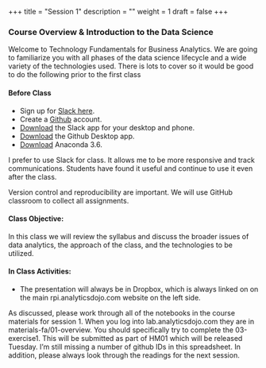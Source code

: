 +++
title = "Session 1"
description = ""
weight = 1
draft = false
+++

### Course Overview & Introduction to the Data Science
Welcome to Technology Fundamentals for Business Analytics. We are going to familiarize you with all phases of the data science lifecycle and a wide variety of the technologies used.  There is lots to cover so it would be good to do the following prior to the first class


#### Before Class
- Sign up for [Slack here](https://join.slack.com/t/rpi-bsan-2019/shared_invite/enQtNDIwMDE1ODExMTEwLWRlMzExMDlkYmMxN2VhNzk0MDVlMjFlMjMxNjA0NmIxMDI0ZThkNzY1NThjNDVkNzBlNjU2ZmFjMDNhZGI5NmM).
- Create a [Github](http://www.github.com) account.
- [Download](https://slack.com/downloads/) the Slack app for your desktop and phone.
- [Download](https://desktop.github.com) the Github Desktop app.
- [Download](https://www.anaconda.com/download/) Anaconda 3.6.

I prefer to use Slack for class. It allows me to be more responsive and track communications.  Students have found it useful and continue to use it even after the class.

Version control and reproducibility are important.  We will use GitHub classroom to collect all assignments.


#### Class Objective:
In this class we will review the syllabus and discuss the broader issues of data analytics, the approach of the class, and the technologies to be utilized.

#### In Class Activities:
- The presentation will always be in Dropbox, which is always linked on on the main rpi.analyticsdojo.com website on the left side.

As discussed, please work through all of the notebooks in the course materials for session 1.
When you log into lab.analyticsdojo.com they are in materials-fa/01-overview.  You should specifically try to complete the 03-exercise1. This will be submitted as part of HM01 which will be released Tuesday.
I’m still missing a number of github IDs in this spreadsheet.
In addition, please always look through the readings for the next session.
